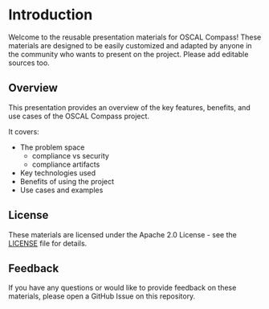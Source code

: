 # Introduction

Welcome to the reusable presentation materials for OSCAL Compass! These materials are designed to be easily customized and adapted by anyone in the community who wants to present on the project. Please add editable sources too.



## Overview

This presentation provides an overview of the key features, benefits, and use cases of the OSCAL Compass project.

It covers:

- The problem space
  - compliance vs security
  - compliance artifacts
- Key technologies used
- Benefits of using the project
- Use cases and examples

## License

These materials are licensed under the Apache 2.0 License - see the [LICENSE](https://github.com/oscal-compass/community/blob/main/LICENSE) file for details.

## Feedback

If you have any questions or would like to provide feedback on these materials, please open a GitHub Issue on this repository.
